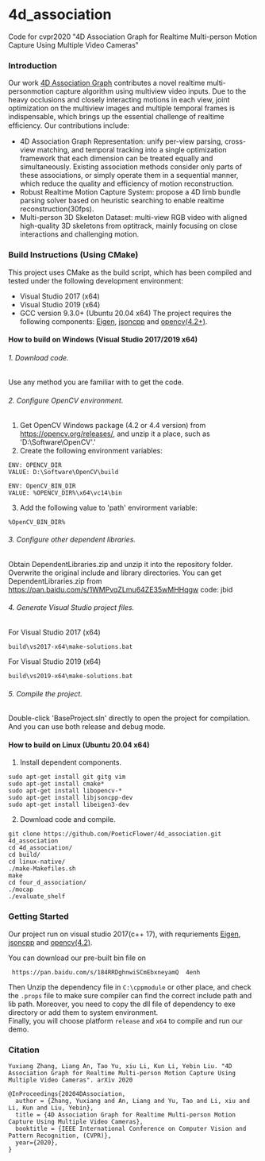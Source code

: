 # 4d_association
Code for cvpr2020 "4D Association Graph for Realtime Multi-person Motion Capture Using Multiple Video Cameras"

### Introduction
Our work [4D Association Graph](http://www.liuyebin.com/4dassociation) contributes a novel realtime multi-personmotion capture algorithm using multiview video inputs. Due to the heavy occlusions and closely interacting motions in each view, joint optimization on the multiview images and multiple temporal frames is indispensable, which brings up the essential challenge of realtime efﬁciency. Our contributions include:
+ 4D Association Graph Representation: unify per-view parsing, cross-view matching, and temporal tracking into a single optimization framework that each dimension can be treated equally and simultaneously. Existing association methods consider only parts of these associations, or simply operate them in a sequential manner, which reduce the quality and efficiency of motion reconstruction. 
+ Robust Realtime Motion Capture System: propose a 4D limb bundle parsing solver based on heuristic searching to enable realtime reconstruction(30fps).
+ Multi-person 3D Skeleton Dataset: multi-view RGB video with aligned high-quality 3D skeletons from optitrack, mainly focusing on close interactions and challenging motion.

### Build Instructions (Using CMake)
This project uses CMake as the build script, which has been compiled and tested under the following development environment:
+ Visual Studio 2017 (x64)
+ Visual Studio 2019 (x64)
+ GCC version 9.3.0+ (Ubuntu 20.04 x64)
The project requires the following components: [Eigen](http://eigen.tuxfamily.org/index.php?title=Main_Page), [jsoncpp](https://github.com/open-source-parsers/jsoncpp) and [opencv(4.2+)](https://opencv.org/).

#### How to build on Windows (Visual Studio 2017/2019 x64)
###### 1. Download code.
Use any method you are familiar with to get the code.
###### 2. Configure OpenCV environment.
1. Get OpenCV Windows package (4.2 or 4.4 version) from https://opencv.org/releases/, and unzip it a place, such as 'D:\Software\OpenCV\'.'
2. Create the following environment variables:
```
ENV: OPENCV_DIR
VALUE: D:\Software\OpenCV\build
```
```
ENV: OpenCV_BIN_DIR
VALUE: %OPENCV_DIR%\x64\vc14\bin
```
3. Add the following value to 'path' envirorment variable:
```
%OpenCV_BIN_DIR%
```
###### 3. Configure other dependent libraries.
Obtain DependentLibraries.zip and unzip it into the repository folder. Overwrite the original include and library directories.
You can get DependentLibraries.zip from https://pan.baidu.com/s/1WMPvqZLmu64ZE35wMHHqgw code: jbid
###### 4. Generate Visual Studio project files.
For Visual Studio 2017 (x64)
```
build\vs2017-x64\make-solutions.bat
```
For Visual Studio 2019 (x64)
```
build\vs2019-x64\make-solutions.bat
```
###### 5. Compile the project.
Double-click 'BaseProject.sln' directly to open the project for compilation. And you can use both release and debug mode.

#### How to build on Linux (Ubuntu 20.04 x64)
1. Install dependent components.
```
sudo apt-get install git gitg vim
sudo apt-get install cmake*
sudo apt-get install libopencv-*
sudo apt-get install libjsoncpp-dev 
sudo apt-get install libeigen3-dev 
```
2. Download code and compile.
```
git clone https://github.com/PoeticFlower/4d_association.git 4d_association
cd 4d_association/
cd build/
cd linux-native/
./make-Makefiles.sh
make
cd four_d_association/
./mocap
./evaluate_shelf
```

### Getting Started

Our project run on visual studio 2017(c++ 17), with requriements [Eigen](http://eigen.tuxfamily.org/index.php?title=Main_Page), [jsoncpp](https://github.com/open-source-parsers/jsoncpp) and [opencv(4.2)](https://opencv.org/). 

You can download our pre-built bin file on

```
 https://pan.baidu.com/s/184RRDghnwiSCmEbxneyamQ  4enh
```

 Then Unzip the dependency file in `C:\cppmodule` or other place, and check the `.props` file to make sure compiler can find the correct include path and lib path. Moreover, you need to copy the dll file of dependency to exe directory or add them to system environment.  
 Finally, you will choose platform `release` and `x64` to compile and run our demo.

### Citation

```
Yuxiang Zhang, Liang An, Tao Yu, xiu Li, Kun Li, Yebin Liu. "4D Association Graph for Realtime Multi-person Motion Capture Using Multiple Video Cameras". arXiv 2020

@InProceedings{20204DAssociation,
  author = {Zhang, Yuxiang and An, Liang and Yu, Tao and Li, xiu and Li, Kun and Liu, Yebin},
  title = {4D Association Graph for Realtime Multi-person Motion Capture Using Multiple Video Cameras},
  booktitle = {IEEE International Conference on Computer Vision and Pattern Recognition, (CVPR)},
  year={2020},
}
```
